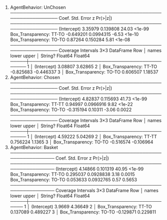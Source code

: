 1. AgentBehavior: UnChosen
───────────────────────────────────────────────────────────────
                             Coef.  Std. Error      z  Pr(>|z|)
───────────────────────────────────────────────────────────────
(Intercept)               3.35979    0.139808   24.03    <1e-99
Box_Transparency: TT-TO  -0.649201   0.0994315  -6.53    <1e-10
Box_Transparency: TO-TO   0.87264    0.150284    5.81    <1e-08
───────────────────────────────────────────────────────────────
Coverage Intervals
3×3 DataFrame
 Row │ names                    lower      upper
     │ String?                  Float64    Float64
─────┼───────────────────────────────────────────────
   1 │ (Intercept)               3.08807    3.62865
   2 │ Box_Transparency: TT-TO  -0.825683  -0.446337
   3 │ Box_Transparency: TO-TO   0.606507   1.18537
2. AgentBehavior: Chosen
───────────────────────────────────────────────────────────────
                             Coef.  Std. Error      z  Pr(>|z|)
───────────────────────────────────────────────────────────────
(Intercept)               4.82837    0.115693   41.73    <1e-99
Box_Transparency: TT-TT   0.94997    0.0966916   9.82    <1e-22
Box_Transparency: TO-TO  -0.315194   0.10311    -3.06    0.0022
───────────────────────────────────────────────────────────────
Coverage Intervals
3×3 DataFrame
 Row │ names                    lower      upper
     │ String?                  Float64    Float64
─────┼───────────────────────────────────────────────
   1 │ (Intercept)               4.59222    5.04269
   2 │ Box_Transparency: TT-TT   0.756224   1.1365
   3 │ Box_Transparency: TO-TO  -0.516574  -0.106964
3. AgentBehavior: Basket
──────────────────────────────────────────────────────────────
                            Coef.  Std. Error      z  Pr(>|z|)
──────────────────────────────────────────────────────────────
(Intercept)              4.14866    0.101319   40.95    <1e-99
Box_Transparency: TT-TO  0.295037   0.0928838   3.18    0.0015
Box_Transparency: TO-TO  0.053633   0.0932765   0.57    0.5653
──────────────────────────────────────────────────────────────
Coverage Intervals
3×3 DataFrame
 Row │ names                    lower      upper
     │ String?                  Float64    Float64
─────┼──────────────────────────────────────────────
   1 │ (Intercept)               3.9669    4.36649
   2 │ Box_Transparency: TT-TO   0.137089  0.489227
   3 │ Box_Transparency: TO-TO  -0.129871  0.229811
